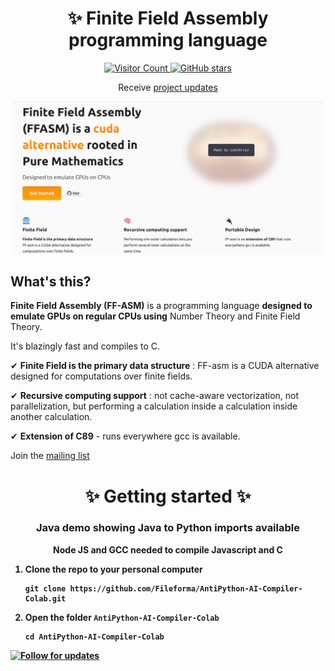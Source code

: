 <div align="center">
<h1>✨ Finite Field Assembly programming language</h1>
  
<a href="https://github.com/Fileforma/AntiPython-AI-Club/" target="_blank" title="GitHub stars">
<img src = "https://api.visitorbadge.io/api/visitors?path=https%3A%2F%2Fgithub.com%2FLeetArxiv%2FFinite-Field-Assembly%2F&countColor=%23263759)](https://visitorbadge.io/status?path=https%3A%2F%2Fgithub.com%2FLeetArxiv%2FFinite-Field-Assembly%2F"
 alt="Visitor Count" />
<img src="https://img.shields.io/github/stars/LeetArxiv/Finite-Field-Assembly" alt="GitHub stars"/>

</a>

Receive [project updates](https://leetarxiv.substack.com/)


<img src="https://github.com/LeetArxiv/AntiPython-AI-Compiler-Colab/blob/main/Poster.png?raw=true" alt="Banner"/>

</div>


## What's this?
**Finite Field Assembly (FF-ASM)** is a programming language **designed to emulate GPUs on regular CPUs using** Number Theory and Finite Field Theory. 

It's blazingly fast and compiles to C.

✔ **Finite Field is the primary data structure** : FF-asm is a CUDA alternative designed for computations over finite fields.

✔ **Recursive computing support** : not cache-aware vectorization, not parallelization, but performing a calculation inside a calculation inside another calculation.

✔ **Extension of C89** - runs everywhere gcc is available.

Join the [mailing list](https://antipythonai.substack.com/)

<div align="center">
<h1>✨ Getting started ✨</h1>
<h3>Java demo showing Java to Python imports available</h3>
<p> <b>Node JS and GCC<b> needed to compile Javascript and C</p>
</div>
  

1. Clone the repo to your personal computer
   ```
   git clone https://github.com/Fileforma/AntiPython-AI-Compiler-Colab.git
   ```
2. Open the folder `AntiPython-AI-Compiler-Colab`
   ```
   cd AntiPython-AI-Compiler-Colab
   ```


[<img src="https://img.shields.io/twitter/follow/murage_kibicho" alt="Follow for updates"/>](https://twitter.com/murage_kibicho)


